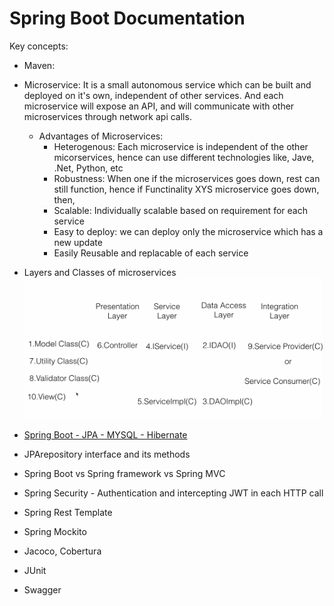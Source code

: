 # Spring Boot Documentation

Key concepts:

- Maven: 

- Microservice: It is a small autonomous service which can be built and deployed on it's own, independent of other services. And each microservice will expose an API, and will communicate with other microservices through network api calls.
  - Advantages of Microservices:
      - Heterogenous: Each microservice is independent of the other micorservices, hence can use different technologies like, Jave, .Net, Python, etc
      - Robustness: When one if the microservices goes down, rest can still function, hence if Functinality XYS microservice goes down, then, 
      - Scalable: Individually scalable based on requirement for each service
      - Easy to deploy: we can deploy only the microservice which has a new update
      - Easily Reusable and replacable of each service

- Layers and Classes of microservices
![Layers and Classes of microservices](../microservices-layers-classes.png)


- [Spring Boot - JPA - MYSQL - Hibernate](https://www.callicoder.com/spring-boot-rest-api-tutorial-with-mysql-jpa-hibernate/)

- JPArepository interface and its methods

- Spring Boot vs Spring framework vs Spring MVC

- Spring Security - Authentication and intercepting JWT in each HTTP call

- Spring Rest Template

- Spring Mockito

- Jacoco, Cobertura

- JUnit

- Swagger

